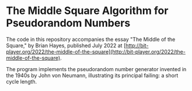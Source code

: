 # The Middle Square Algorithm for Pseudorandom Numbers

The code in this repository accompanies the essay "The Middle of the Square," by Brian Hayes, published July 2022 at [http://bit-player.org/2022/the-middle-of-the-square](http://bit-player.org/2022/the-middle-of-the-square). 

The program implements the pseudorandom number generator invented in the 1940s by John von Neumann, illustrating its principal failing: a short cycle length.



